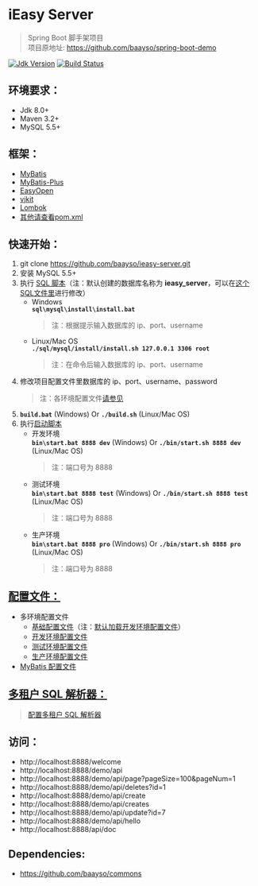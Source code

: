 # iEasy Server  
> Spring Boot 脚手架项目  
> 项目原地址: https://github.com/baayso/spring-boot-demo

[![Jdk Version](https://img.shields.io/badge/JDK-1.8+-green.svg)](https://www.oracle.com/technetwork/java/javase/downloads/index.html)
[![Build Status](https://travis-ci.org/baayso/ieasy-server.svg?branch=master)](https://travis-ci.org/baayso/ieasy-server)

## 环境要求：
* Jdk 8.0+
* Maven 3.2+
* MySQL 5.5+

## 框架：
* [MyBatis](http://www.mybatis.org/mybatis-3)
* [MyBatis-Plus](https://gitee.com/baomidou/mybatis-plus)
* [EasyOpen](https://gitee.com/durcframework/easyopen)
* [vjkit](https://github.com/vipshop/vjtools/tree/master/vjkit)
* [Lombok](https://www.projectlombok.org)
* [其他请查看pom.xml](https://github.com/baayso/ieasy-server/blob/master/pom.xml)

## 快速开始：
1. git clone https://github.com/baayso/ieasy-server.git
2. 安装 MySQL 5.5+
3. 执行 [SQL 脚本](https://github.com/baayso/ieasy-server/tree/master/sql/mysql/install)（注：默认创建的数据库名称为 **ieasy_server**，可以在[这个SQL文件里](https://github.com/baayso/ieasy-server/blob/master/sql/mysql/install/common/common_mysql.sql)进行修改）
   * Windows  
     **`sql\mysql\install\install.bat`**  
     > 注：根据提示输入数据库的 ip、port、username
   * Linux/Mac OS  
     **`./sql/mysql/install/install.sh 127.0.0.1 3306 root`**  
     > 注：在命令后输入数据库的 ip、port、username
4. 修改项目配置文件里数据库的 ip、port、username、password
   > 注：各环境配置文件[请参见](#config)
5. **`build.bat`** (Windows) Or **`./build.sh`** (Linux/Mac OS)
6. 执行[启动脚本](https://github.com/baayso/ieasy-server/tree/master/bin)
   * 开发环境  
     **`bin\start.bat 8888 dev`** (Windows) Or **`./bin/start.sh 8888 dev`** (Linux/Mac OS)  
     > 注：端口号为 8888
   * 测试环境  
     **`bin\start.bat 8888 test`** (Windows) Or **`./bin/start.sh 8888 test`** (Linux/Mac OS)  
     > 注：端口号为 8888
   * 生产环境  
     **`bin\start.bat 8888 pro`** (Windows) Or **`./bin/start.sh 8888 pro`** (Linux/Mac OS)  
     > 注：端口号为 8888

## [配置文件：](https://github.com/baayso/ieasy-server/blob/master/src/main/resources/config)
* <span id = "config">多环境配置文件</span>
  * [基础配置文件](https://github.com/baayso/ieasy-server/blob/master/src/main/resources/config/application.yml)（注：[默认加载开发环境配置文件](https://github.com/baayso/ieasy-server/blob/master/src/main/resources/config/application.yml#L28)）
  * [开发环境配置文件](https://github.com/baayso/ieasy-server/blob/master/src/main/resources/config/application-dev.yml)
  * [测试环境配置文件](https://github.com/baayso/ieasy-server/blob/master/src/main/resources/config/application-test.yml)
  * [生产环境配置文件](https://github.com/baayso/ieasy-server/blob/master/src/main/resources/config/application-pro.yml)
* [MyBatis 配置文件](https://github.com/baayso/ieasy-server/blob/master/src/main/resources/config/mybatis-config.xml)

## [多租户 SQL 解析器：](https://mybatis.plus/guide/tenant.html)
> [配置多租户 SQL 解析器](https://github.com/baayso/ieasy-server/blob/master/src/main/java/com/baayso/springboot/config/mybatis/MybatisPlusConfig.java#L70)

## 访问：
* http://localhost:8888/welcome
* http://localhost:8888/demo/api
* http://localhost:8888/demo/api/page?pageSize=100&pageNum=1
* http://localhost:8888/demo/api/deletes?id=1
* http://localhost:8888/demo/api/create
* http://localhost:8888/demo/api/creates
* http://localhost:8888/demo/api/update?id=7
* http://localhost:8888/demo/api/hello
* http://localhost:8888/api/doc

## Dependencies:
* https://github.com/baayso/commons
